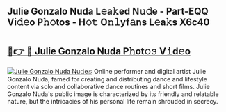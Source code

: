## Julie Gonzalo Nuda L𝚎a𝚔ed N𝚞𝚍e - Part-EQQ Vi𝚍𝚎o P𝚑𝚘tos - H𝚘𝚝 O𝚗𝚕yf𝚊ns L𝚎a𝚔s X6c40

# <h2><a href="http://kff7f7n.oniu.top/?m=Julie+Gonzalo+Nuda">🔗👉 🔴 Julie Gonzalo Nuda P𝚑ot𝚘𝚜 V𝚒d𝚎o</a></h2>

[![Julie Gonzalo Nuda Nu𝚍e𝚜](https://i.imgur.com/0qMVB7G.gif)](http://kff7f7n.oniu.top/?m=Julie+Gonzalo+Nuda)
Online performer and digital artist Julie Gonzalo Nuda, famed for creating and distributing dance and lifestyle content via solo and collaborative dance routines and short films. Julie Gonzalo Nuda's public image is characterized by its friendly and relatable nature, but the intricacies of his personal life remain shrouded in secrecy.  
